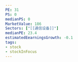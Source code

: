 ```yaml
---
PE: 31
PS: 0
medianPS: 0
MarketValue: 186
Sectors: ["[[通信设备]]"]
medianPE: 23.4
estimatedEearningsGrowth: -0.1
tags:
- stock
- stockInFocus 
---
```




